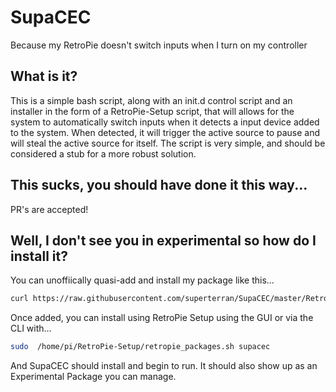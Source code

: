 # SupaCEC
Because my RetroPie doesn't switch inputs when I turn on my controller

## What is it?

This is a simple bash script, along with an init.d control script and an installer 
in the form of a RetroPie-Setup script, that will allows for the system to automatically
switch inputs when it detects a input device added to the system. When detected,
it will trigger the active source to pause and will steal the active source for itself.
The script is very simple, and should be considered a stub for a more robust solution.

## This sucks, you should have done it this way...

PR's are accepted!

## Well, I don't see you in experimental so how do I install it?

You can unoffiically quasi-add and install my package like this...

```sh
curl https://raw.githubusercontent.com/superterran/SupaCEC/master/RetroPie-Setup/scriptmodules/supplementary/supacec.sh > /home/pi/RetroPie-Setup/scriptmodules/supplementary/supacec.sh
```

Once added, you can install using RetroPie Setup using the GUI or via the CLI with...

```sh
sudo  /home/pi/RetroPie-Setup/retropie_packages.sh supacec
```
And SupaCEC should install and begin to run. It should also show up as an Experimental Package you can manage.

